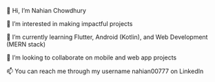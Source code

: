 👋 Hi, I’m Nahian Chowdhury

👀 I’m interested in making impactful projects

🌱 I’m currently learning Flutter, Android (Kotlin), and Web Development (MERN stack)

💞️ I’m looking to collaborate on mobile and web app projects

📫 You can reach me through my username nahian00777 on LinkedIn

<!---
nahian00777/nahian00777 is a ✨ special ✨ repository because its `README.md` (this file) appears on your GitHub profile.
You can click the Preview link to take a look at your changes.
--->
